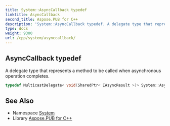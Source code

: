 ```yaml
---
title: System::AsyncCallback typedef
linktitle: AsyncCallback
second_title: Aspose.PUB for C++
description: 'System::AsyncCallback typedef. A delegate type that represents a method to be called when asynchronous operation completes in C++.'
type: docs
weight: 9300
url: /cpp/system/asynccallback/
---
```

## AsyncCallback typedef


A delegate type that represents a method to be called when asynchronous operation completes.

```cpp
typedef MulticastDelegate< void(SharedPtr< IAsyncResult >)> System::AsyncCallback =  System::MulticastDelegate<void(SharedPtr<IAsyncResult>)>
```

## See Also

* Namespace [System](../)
* Library [Aspose.PUB for C++](../../)
